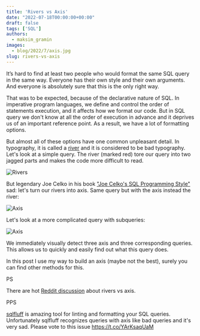 ```yaml
---
title: 'Rivers vs Axis'
date: "2022-07-18T00:00:00+00:00"
draft: false
tags: ['SQL']
authors:
  - maksim_gramin
images:
  - blog/2022/7/axis.jpg
slug: rivers-vs-axis
---
```



It’s hard to find at least two people who would format the same SQL query in the same way. Everyone has their own style and their own arguments. And everyone is absolutely sure that this is the only right way.

That was to be expected, because of the declarative nature of SQL. In imperative program languages, we define and control the order of statements execution, and it affects how we format our code. But in SQL query we don't know at all the order of execution in advance and it deprives us of an important reference point. As a result, we have a lot of formatting options.

But almost all of these options have one common unpleasant detail. In typography, it is called a [river](https://en.wikipedia.org/wiki/River_(typography)) and it is considered to be bad typography. Let's look at a simple query. The river (marked red) tore our query into two jagged parts and makes the code more difficult to read.

![Rivers](blog/2022/7/rivers.png)

But legendary Joe Celko in his book ["Joe Celko's SQL Programming Style"](https://www.amazon.com/Celkos-Programming-Kaufmann-Management-Systems/dp/0120887975) sad: let's turn our rivers into axis. Same query but with the axis instead the river:

![Axis](blog/2022/7/axis.png)

Let's look at a more complicated query with subqueries:

![Axis](blog/2022/7/axis-2.png)

We immediately visually detect three axis and three corresponding queries. This allows us to quickly and easily find out what this query does.

In this post I use my way to build an axis (maybe not the best), surely you can find other methods for this.

PS

There are hot [Reddit discussion](https://www.reddit.com/r/SQL/comments/sp2jav/how_do_you_format_your_sql_queries) about rivers vs axis.

PPS

[sqlfluff](https://github.com/sqlfluff/sqlfluff) is amazing tool for linting and formatting your SQL queries. Unfortunately sqlfluff recognizes queries with axis like bad queries and it's very sad. Please vote to this issue https://t.co/YArKsaqUaM
